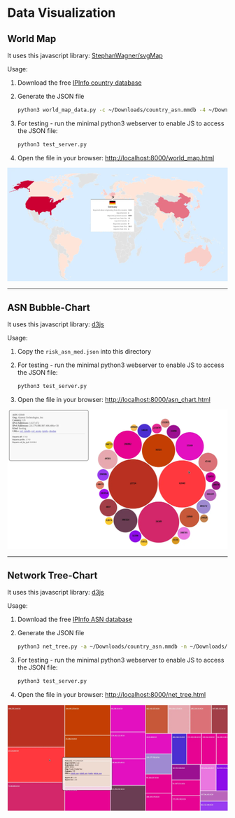 # Data Visualization

## World Map

It uses this javascript library: [StephanWagner/svgMap](https://github.com/StephanWagner/svgMap)

Usage:

1. Download the free [IPInfo country database](https://ipinfo.io/products/free-ip-database)

2. Generate the JSON file

    ```bash
    python3 world_map_data.py -c ~/Downloads/country_asn.mmdb -4 ~/Downloads/risk_ip4_med.json -6 ~/Downloads/risk_ip6_med.json
    ```

3. For testing - run the minimal python3 webserver to enable JS to access the JSON file:

    ```bash
    python3 test_server.py
    ```

4. Open the file in your browser: [http://localhost:8000/world_map.html](http://localhost:8000/world_map.html)

<img src="https://raw.githubusercontent.com/O-X-L/risk-db/refs/heads/latest/visualization/world_map_example.webp" alt="World Map Example" width="800"/>

----

## ASN Bubble-Chart

It uses this javascript library: [d3js](https://d3js.org/)

Usage:

1. Copy the `risk_asn_med.json` into this directory

2. For testing - run the minimal python3 webserver to enable JS to access the JSON file:

    ```bash
    python3 test_server.py
    ```

3. Open the file in your browser: [http://localhost:8000/asn_chart.html](http://localhost:8000/world_map.html)

<img src="https://raw.githubusercontent.com/O-X-L/risk-db/refs/heads/latest/visualization/asn_chart_example.webp" alt="ASN Chart Example" width="800"/>

----

## Network Tree-Chart

It uses this javascript library: [d3js](https://d3js.org/)

Usage:

1. Download the free [IPInfo ASN database](https://ipinfo.io/products/free-ip-database)

2. Generate the JSON file

    ```bash
    python3 net_tree.py -a ~/Downloads/country_asn.mmdb -n ~/Downloads/risk_net4_med.json
    ```

3. For testing - run the minimal python3 webserver to enable JS to access the JSON file:

    ```bash
    python3 test_server.py
    ```

4. Open the file in your browser: [http://localhost:8000/net_tree.html](http://localhost:8000/world_map.html)

<img src="https://raw.githubusercontent.com/O-X-L/risk-db/refs/heads/latest/visualization/net_tree_example.webp" alt="Net Tree Example" width="800"/>
